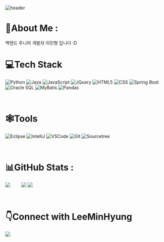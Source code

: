 ![header](https://capsule-render.vercel.app/api?type=wave&color=auto&height=300&section=header&text=MinHyung%20Lee&fontSize=90)

 # 💫About Me :
백엔드 주니어 개발자 이민형 입니다 :D

# 💻Tech Stack
![Python](https://img.shields.io/badge/Python-3776AB.svg?style=flat&logo=python&logoColor=white)
![Java](https://img.shields.io/badge/Java-%23ED8B00.svg?style=flat&logo=Java&logoColor=white)
![JavaScript](https://img.shields.io/badge/JavaScript-%23323330.svg?style=flat&logo=javascript&logoColor=%23F7DF1E)
![JQuery](https://img.shields.io/badge/JQuery-%23323330.svg?style=flat&logo=JQuery&logoColor=%23F7DF1E) 
![HTML5](https://img.shields.io/badge/html5-%23E34F26.svg?style=flat&logo=html5&logoColor=white)
![CSS](https://img.shields.io/badge/css3-%2300f.svg?style=flat&logo=css3&logoColor=white)
![Spring Boot](https://img.shields.io/badge/springboot-%236DB33F.svg?style=flat&logo=springboot&logoColor=white) 
![Oracle SQL](https://img.shields.io/badge/oracle-F80000.svg?style=flat&logo=oracle&logoColor=white) 
![MyBatis](https://img.shields.io/badge/MyBatis-003545?style=flat&logo=mybatis&logoColor=white)
![Pandas](https://img.shields.io/badge/Pandas-150458.svg?style=flat&logo=Pandas&logoColor=white) 

<br>

# 🕸️Tools
![Eclipse](https://img.shields.io/badge/Eclipse-2C2255.svg?style=flat&logo=Eclipse&logoColor=white)
![IntelliJ](https://img.shields.io/badge/IntelliJ-000000.svg?style=flat&logo=IntelliJIDEA&logoColor=white)
![VSCode](https://img.shields.io/badge/VSCode-007ACC.svg?style=flat&logo=visualstudiocode&logoColor=white)
![Git](https://img.shields.io/badge/Git-F05032.svg?style=flat&logo=Git&logoColor=white)
![Sourcetree](https://img.shields.io/badge/Sourcetree-0052CC.svg?style=flat&logo=Sourcetree&logoColor=white) 

<br>

# 📊GitHub Stats :
![](https://github-readme-stats.vercel.app/api?username=alsgud2659&theme=react&hide_border=true&include_all_commits=true&count_private=false) &nbsp;  &nbsp;  &nbsp;  &nbsp; 
![](https://github-readme-stats.vercel.app/api/top-langs/?username=alsgud2659&theme=react&hide_border=true&include_all_commits=true&count_private=false&layout=compact)
 [![](https://visitcount.itsvg.in/api?id=alsgud2659&icon=7&color=6)](https://visitcount.itsvg.in) 
 
 <br>

# 👇Connect with LeeMinHyung
<a href="mailto:alsgud0728@gmail.com" target="_blank"><img src="https://img.shields.io/badge/EMAIL-EA4335?style=flat-square&logo=Gmail&logoColor=black"/></a>
